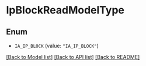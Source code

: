 # IpBlockReadModelType

## Enum


* `IA_IP_BLOCK` (value: `"IA_IP_BLOCK"`)


[[Back to Model list]](../README.md#documentation-for-models) [[Back to API list]](../README.md#documentation-for-api-endpoints) [[Back to README]](../README.md)


